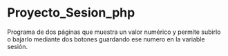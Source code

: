 # Proyecto_Sesion_php
Programa de dos páginas que muestra un valor numérico y permite subirlo o bajarlo mediante dos botones guardando ese numero en la variable sesión.

